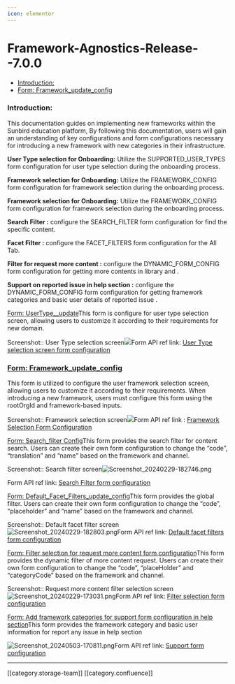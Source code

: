 ```yaml
---
icon: elementor
---
```


# Framework-Agnostics-Release--7.0.0

* [Introduction:](framework-agnostics-release-7.0.0.md#introduction:-)
* [Form: Framework\_update\_config](framework-agnostics-release-7.0.0.md#form:-framework\_update\_config)

### Introduction:

This documentation guides on implementing new frameworks within the Sunbird education platform, By following this documentation, users will gain an understanding of key configurations and form configurations necessary for introducing a new framework with new categories in their infrastructure.

**User Type selection for Onboarding:** Utilize the SUPPORTED\_USER\_TYPES form configuration for user type selection during the onboarding process.

**Framework selection for Onboarding:** Utilize the FRAMEWORK\_CONFIG form configuration for framework selection during the onboarding process.

**Framework selection for Onboarding:** Utilize the FRAMEWORK\_CONFIG form configuration for framework selection during the onboarding process.

**Search Filter :** configure the SEARCH\_FILTER form configuration for find the specific content.

**Facet Filter :** configure the FACET\_FILTERS form configuration for the All Tab.

**Filter for request more content :** configure the DYNAMIC\_FORM\_CONFIG form configuration for getting more contents in library and .

**Support on reported issue in help section :** configure the DYNAMIC\_FORM\_CONFIG form configuration for getting framework categories and basic user details of reported issue .

[Form: UserType\_\_update](https://project-sunbird.atlassian.net/wiki/spaces/SUN/pages/3448635399/Config+changes+as+per+the+BMGS+Hardcoded+Removal#User-Type-Selection-Screen-Form-Configuration)This form is configure for user type selection screen, allowing users to customize it according to their requirements for new domain.

Screenshot:: User Type selection screen![](../../../../../../../../.gitbook/assets/Screenshot\_20230830-133219.png)Form API ref link: [User Type selection screen form configuration](https://project-sunbird.atlassian.net/wiki/spaces/SUN/pages/3448635399/Config+changes+as+per+the+BMGS+Hardcoded+Removal#User-Type-Selection-Screen-Form-Configuration)

### [Form: Framework\_update\_config](https://project-sunbird.atlassian.net/wiki/spaces/SUN/pages/3448635399/Config+changes+as+per+the+BMGS+Hardcoded+Removal#Framework-Selection-Screen-Form-Configuration-for-Sunbird-ED-\(BMGS\)-Reference)

This form is utilized to configure the user framework selection screen, allowing users to customize it according to their requirements. When introducing a new framework, users must configure this form using the rootOrgId and framework-based inputs.

Screenshot:: Framework selection screen![](../../../../../../../../.gitbook/assets/Screenshot\_20230928-181848.png)Form API ref link : [Framework Selection Form Configuration](https://project-sunbird.atlassian.net/wiki/spaces/SUN/pages/3448635399/Config+changes+as+per+the+BMGS+Hardcoded+Removal#Framework-Selection-Screen-Form-Configuration-for-Sunbird-ED-\(BMGS\)-Reference)

[Form: Search\_filter Config](https://project-sunbird.atlassian.net/wiki/spaces/SUN/pages/3448635399/Config+changes+as+per+the+BMGS+Hardcoded+Removal#Search-Filter)This form provides the search filter for content search. Users can create their own form configuration to change the “code”, “translation” and “name” based on the framework and channel.

Screenshot:: Search filter screen![Screenshot\_20240229-182746.png](../../../../../../../../.gitbook/assets/Screenshot\_20240229-182746.png)

Form API ref link: [Search Filter form configuration](https://project-sunbird.atlassian.net/wiki/spaces/SUN/pages/3448635399/Config+changes+as+per+the+BMGS+Hardcoded+Removal#Search-Filter-form-configuration)

[Form: Default\_Facet\_Filters\_update\_config](https://project-sunbird.atlassian.net/wiki/spaces/SUN/pages/3448635399/Config+changes+as+per+the+BMGS+Hardcoded+Removal#Facet-Filters-form-configuration)This form provides the global filter. Users can create their own form configuration to change the “code”, “placeholder” and “name” based on the framework and channel.

Screenshot:: Default facet filter screen![Screenshot\_20240229-182803.png](../../../../../../../../.gitbook/assets/Screenshot\_20240229-182803.png)Form API ref link: [Default facet filters form configuration](https://project-sunbird.atlassian.net/wiki/spaces/SUN/pages/3448635399/Config+changes+as+per+the+BMGS+Hardcoded+Removal#Facet-Filters-form-configuration)

[Form: Filter selection for request more content form configuration](https://project-sunbird.atlassian.net/wiki/spaces/SUN/pages/3448635399/Config+changes+as+per+the+BMGS+Hardcoded+Removal#Filter-for-Request-More-Content-form-configuration)This form provides the dynamic filter of more content request. Users can create their own form configuration to change the “code”, “placeHolder” and “categoryCode” based on the framework and channel.

Screenshot:: Request more content filter selection screen![Screenshot\_20240229-173031.png](../../../../../../../../.gitbook/assets/Screenshot\_20240229-173031.png)Form API ref link: [Filter selection form configuration](https://project-sunbird.atlassian.net/wiki/spaces/SUN/pages/3448635399/Config+changes+as+per+the+BMGS+Hardcoded+Removal#Filter-for-Request-More-Content-form-configuration)

[Form: Add framework categories for support form configuration in help section](https://project-sunbird.atlassian.net/wiki/spaces/SUN/pages/3448635399/Config+changes+as+per+the+BMGS+Hardcoded+Removal#Support-form-configuration-in-help-section)This form provides the framework category and basic user information for report any issue in help section

![Screenshot\_20240503-170811.png](../../../../../../../../.gitbook/assets/Screenshot\_20240503-170811.png)Form API ref link: [Support form configuration](https://project-sunbird.atlassian.net/wiki/spaces/SUN/pages/3448635399/Config+changes+as+per+the+BMGS+Hardcoded+Removal#Support-form-configuration-in-help-section)

***

\[\[category.storage-team]] \[\[category.confluence]]
